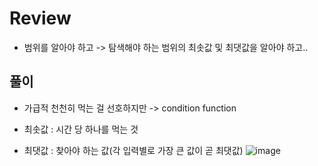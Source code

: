 # Review
- 범위를 알아야 하고 -> 탐색해야 하는 범위의 최솟값 및 최댓값을 알아야 하고..

## 풀이
- 가급적 천천히 먹는 걸 선호하지만 -> condition function

- 최솟값 : 시간 당 하나를 먹는 것
- 최댓값 : 찾아야 하는 값(각 입력별로 가장 큰 값이 곧 최댓값)
![image](https://github.com/eunbileeme/algorithm/assets/103405457/c0185cc5-6e17-409f-8e57-7d03128bc616)
